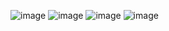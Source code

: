 ![image](https://github.com/user-attachments/assets/7e6a0e60-54ef-449a-9b0f-84ed9ec837ab)
![image](https://github.com/user-attachments/assets/3626b722-2387-498b-a7f1-5553d40c5a29)
![image](https://github.com/user-attachments/assets/dd800bf5-1f49-4fbd-bf42-359201309c88)
![image](https://github.com/user-attachments/assets/193abb19-d40f-4629-b78c-7d9cd0802dbc)
